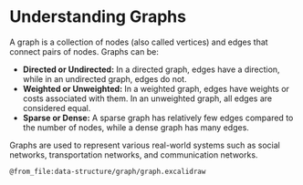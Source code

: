 # Understanding Graphs

A graph is a collection of nodes (also called vertices) and edges that connect pairs of nodes. Graphs can be:
- **Directed or Undirected:** In a directed graph, edges have a direction, while in an undirected graph, edges do not.
- **Weighted or Unweighted:** In a weighted graph, edges have weights or costs associated with them. In an unweighted graph, all edges are considered equal.
- **Sparse or Dense:** A sparse graph has relatively few edges compared to the number of nodes, while a dense graph has many edges.

Graphs are used to represent various real-world systems such as social networks, transportation networks, and communication networks.

```kroki-excalidraw no-transparency=false
@from_file:data-structure/graph/graph.excalidraw
```
